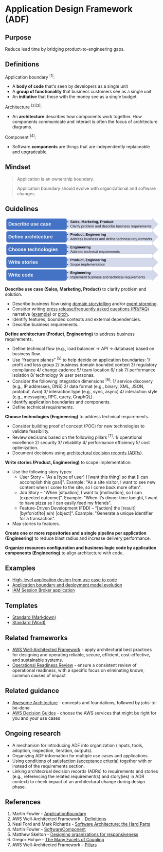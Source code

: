 # Application Design Framework (ADF)

## Purpose
Reduce lead time by bridging product-to-engineering gaps.

## Definitions
Application boundary <sup>[1]</sup>:
* A **body of code** that's seen by developers as a single unit
* A **group of functionality** that business customers see as a single unit
* An **initiative** that those with the money see as a single budget

Architecture <sup>[2][3]</sup>:
* An **architecture** describes how components work together. How components communicate and interact is often the focus of architecture diagrams. 

Component <sup>[4]</sup>:
* Software **components** are things that are independently replaceable and upgradeable.

## Mindset
> Application is an ownership boundary.

> Application boundary should evolve with organizational and software changes.

## Guidelines

![](/images/adf-guidelines.svg)

**Describe use case (Sales, Marketing, Product)** to clarify problem and solution. 
* Describe business flow using [domain storytelling](https://domainstorytelling.org/quick-start-guide) and/or [event storming](https://en.wikipedia.org/wiki/Event_storming). 
* Consider writing [press release/frequently asked questions (PR/FAQ)](https://www.aboutamazon.com/news/workplace/an-insider-look-at-amazons-culture-and-processes) narrative ([example](https://www.allthingsdistributed.com/2024/11/aws-lambda-turns-10-a-rare-look-at-the-doc-that-started-it.html)) or [pitch](https://basecamp.com/shapeup/1.5-chapter-06). 
* Identify features, bounded contexts and external dependencies. 
* Describe business requirements.

**Define architecture (Product, Engineering)** to address business requirements. 
* Define technical flow (e.g., load balancer &#8594; API &#8594; database) based on business flow. 
* Use “fracture planes” <sup>[5]</sup> to help decide on application boundaries: 1/ profit and loss group 2/ business domain bounded context 3/ regulatory compliance 4/ change cadence 5/ team location 6/ risk 7/ performance isolation 8/ technology 9/ user personas. 
* Consider the following integration dimensions <sup>[6]</sup>: 1/ service discovery (e.g., IP addresses, DNS) 2/ data format (e.g., binary, XML, JSON, protobuf, Avro) 3/ interaction type (e.g., sync, async) 4/ interaction style (e.g., messaging, RPC, query, GraphQL). 
* Identify application boundaries and components. 
* Define technical requirements.

**Choose technologies (Engineering)** to address technical requirements. 
* Consider building proof of concept (POC) for new technologies to validate feasibility. 
* Review decisions based on the following pillars <sup>[7]</sup>: 1/ operational excellence 2/ security 3/ reliability 4/ performance efficiency 5/ cost optimization. 
* Document decisions using [architectural decision records (ADRs)](https://docs.aws.amazon.com/prescriptive-guidance/latest/architectural-decision-records/appendix.html).

**Write stories (Product, Engineering)** to scope implementation. 
* Use the following story types:
  * User Story – "As a [type of user] I [want this thing] so that [I can accomplish this goal]". Example: "As a site visitor, I want to see new content when I come to the site, so I come back more often".
  * Job Story – "When [situation], I want to [motivation], so I can [expected outcome]". Example: "When it’s dinner time tonight, I want to have pizza so I can easily feed my friends".
  * Feature-Driven Development (FDD) – "[action] the [result] [by/for/of/to] a(n) [object]". Example: "Generate a unique identifier for a transaction". 
* Map stories to features.

**Create one or more repositories and a single pipeline per application (Engineering)** to reduce blast radius and increase delivery performance.

**Organize resources configuration and business logic code by application components (Engineering)** to align architecture with code.

## Examples
* [High-level application design from use case to code](examples/application-design/README.md)
* [Application boundary and deployment model evolution](examples/application-evolution/README.md)
* [IAM Session Broker application](examples/iam-session-broker/README.md)

## Templates
* [Standard (Markdown)](templates/Standard.txt)
* [Standard (Word)](templates/Standard.docx)

## Related frameworks
* [AWS Well-Architected Framework](https://aws.amazon.com/architecture/well-architected/) - apply architectural best practices for designing and operating reliable, secure, efficient, cost-effective, and sustainable systems.
* [Operational Readiness Review](https://docs.aws.amazon.com/wellarchitected/latest/operational-readiness-reviews/wa-operational-readiness-reviews.html) - ensure a consistent review of operational readiness, with a specific focus on eliminating known, common causes of impact

## Related guidance
* [Awesome Architecture](https://github.com/alexpulver/awesome-architecture) - concepts and foundations, followed by jobs-to-be-done
* [AWS Decision Guides](https://aws.amazon.com/getting-started/decision-guides/) - choose the AWS services that might be right for you and your use cases

## Ongoing research
* A mechanism for introducing ADF into organization (inputs, tools, adoption, inspection, iteration, outputs).
* Organizing ADF information for multiple use cases and applications.
* Using [conditions of satisfaction (acceptance criteria)](https://www.mountaingoatsoftware.com/blog/clarifying-the-relationship-between-definition-of-done-and-conditions-of-sa) together with or instead of the requirements section.
* Linking architecrual decision records (ADRs) to requirements and stories (e.g., referencing the related requirement(s) and story(ies) in ADR context) to check impact of an architectural change during design phase.

## References
1. Martin Fowler - [ApplicationBoundary](https://martinfowler.com/bliki/ApplicationBoundary.html)
2. AWS Well-Architected Framework - [Definitions](https://docs.aws.amazon.com/wellarchitected/latest/framework/definitions.html)
3. Neal Ford and Mark Richards - [Software Architecture: the Hard Parts](https://www.infoq.com/podcasts/software-architecture-hard-parts/)
4. Martin Fowler - [SoftwareComponent](https://martinfowler.com/bliki/SoftwareComponent.html)
5. Matthew Skelton - [Designing organizations for responsiveness](https://blog.matthewskelton.net/2017/11/07/designing-organisations-for-responsiveness/#more-2053)
6. Gregor Hohpe - [The Many Facets of Coupling](https://www.enterpriseintegrationpatterns.com/ramblings/coupling_facets.html)
7. AWS Well-Architected Framework - [Pillars](https://docs.aws.amazon.com/wellarchitected/latest/framework/the-pillars-of-the-framework.html)
